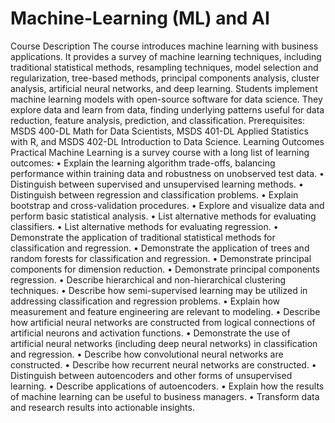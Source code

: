# Machine-Learning (ML) and AI

Course Description
The course introduces machine learning with business applications. It provides a survey of machine learning techniques, including traditional statistical methods, resampling techniques, model selection and regularization, tree-based methods, principal components analysis, cluster analysis, artificial neural networks, and deep learning. Students implement machine learning models with open-source software for data science. They explore data and learn from data, finding underlying patterns useful for data reduction, feature analysis, prediction, and classification. Prerequisites: MSDS 400-DL Math for Data Scientists, MSDS 401-DL Applied Statistics with R, and MSDS 402-DL Introduction to Data Science.
Learning Outcomes
Practical Machine Learning is a survey course with a long list of learning outcomes:
• Explain the learning algorithm trade-offs, balancing performance within training data and robustness on unobserved test data.
• Distinguish between supervised and unsupervised learning methods.
• Distinguish between regression and classification problems.
• Explain bootstrap and cross-validation procedures.
• Explore and visualize data and perform basic statistical analysis.
• List alternative methods for evaluating classifiers.
• List alternative methods for evaluating regression.
• Demonstrate the application of traditional statistical methods for classification
and regression.
• Demonstrate the application of trees and random forests for classification and
regression.
• Demonstrate principal components for dimension reduction.
• Demonstrate principal components regression.
• Describe hierarchical and non-hierarchical clustering techniques.
• Describe how semi-supervised learning may be utilized in addressing
classification and regression problems.
• Explain how measurement and feature engineering are relevant to modeling.
• Describe how artificial neural networks are constructed from logical connections
of artificial neurons and activation functions.
• Demonstrate the use of artificial neural networks (including deep neural
networks) in classification and regression.
• Describe how convolutional neural networks are constructed.
• Describe how recurrent neural networks are constructed.
• Distinguish between autoencoders and other forms of unsupervised learning.
• Describe applications of autoencoders.
• Explain how the results of machine learning can be useful to business managers.
• Transform data and research results into actionable insights.
